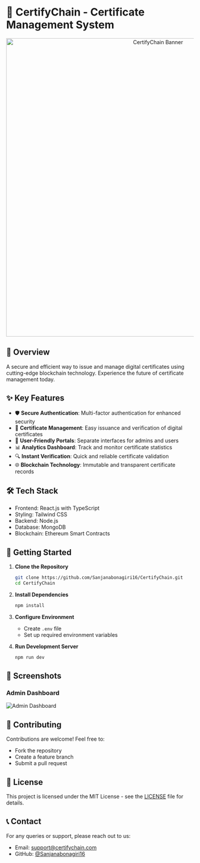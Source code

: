 # 🔐 CertifyChain - Certificate Management System

<div align="center">
  <img src="screenshots/Certification.png" alt="CertifyChain Banner" width="800"/>
</div>

## 🚀 Overview

A secure and efficient way to issue and manage digital certificates using cutting-edge blockchain technology. Experience the future of certificate management today.

## ✨ Key Features

- 🛡️ **Secure Authentication**: Multi-factor authentication for enhanced security
- 📜 **Certificate Management**: Easy issuance and verification of digital certificates
- 👥 **User-Friendly Portals**: Separate interfaces for admins and users
- 📊 **Analytics Dashboard**: Track and monitor certificate statistics
- 🔍 **Instant Verification**: Quick and reliable certificate validation
- 🌐 **Blockchain Technology**: Immutable and transparent certificate records

## 🛠️ Tech Stack

- Frontend: React.js with TypeScript
- Styling: Tailwind CSS
- Backend: Node.js
- Database: MongoDB
- Blockchain: Ethereum Smart Contracts

## 🚀 Getting Started

1. **Clone the Repository**
   ```bash
   git clone https://github.com/Sanjanabonagiri16/CertifyChain.git
   cd CertifyChain
   ```

2. **Install Dependencies**
   ```bash
   npm install
   ```

3. **Configure Environment**
   - Create `.env` file
   - Set up required environment variables

4. **Run Development Server**
   ```bash
   npm run dev
   ```

## 📸 Screenshots

### Admin Dashboard
![Admin Dashboard](screenshots/homepage.png)

## 🤝 Contributing

Contributions are welcome! Feel free to:
- Fork the repository
- Create a feature branch
- Submit a pull request

## 📄 License

This project is licensed under the MIT License - see the [LICENSE](LICENSE) file for details.

## 📞 Contact

For any queries or support, please reach out to us:
- Email: support@certifychain.com
- GitHub: [@Sanjanabonagiri16](https://github.com/Sanjanabonagiri16) 